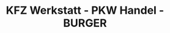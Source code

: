 ---
title: "KFZ Werkstatt - PKW Handel - BURGER"
url: /trautmannshofen/kfz-werkstatt-pkw-handel-burger/
shop: Autowerkstatt
---